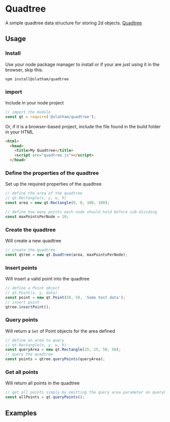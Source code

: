 # Quadtree
A simple quadtree data structure for storing 2d objects. [Quadtree](https://en.wikipedia.org/wiki/Quadtree)

## Usage

### Install
Use your node package manager to install or if your are just using it in the browser,  skip this.
```
npm install@slatham/quadtree
```

### import
Include in your node project
```javascript
// import the module
const qt = require('@slatham/quadtree');
```
Or, if it is a browser-based project, include the file found in the build folder in your HTML
```HTML
<html>
  <head>
    <title>My Quadtree</title>
    <script src="quadtree.js"></script>
  </head>
```
### Define the properties of the quadtree
Set up the required properties of the quadtree
```javascript
// define the area of the quadtree
// qt.Rectangle(x, y, w, h)
const area = new qt.Rectangle(0, 0, 100, 100);

// define how many points each node should hold before sub-dividing
const maxPointsPerNode = 10;
```
### Create the quadtree
Will create a new quadtree
```Javascript
// create the quadtree
const qtree = new qt.Quadtree(area, maxPointsPerNode);
```
### Insert points
Will insert a valid point into the quadtree
```Javascript
// define a Point object
// qt.Point(x, y, data)
const point = new qt.Point(50, 50, 'Some test data');
// insert point
qtree.insertPoint();
```
### Query points
Will return a ```Set``` of Point objects for the area defined
```Javascript
// define an area to query
// qt.Rectangle(x, y, w, h)
const queryArea = new qt.Rectangle(25, 25, 50, 50);
// query the quadtree
const points = qtree.queryPoints(queryArea);
```
### Get all points
Will return all points in the quadtree
```Javascript
// get all points simply by omitting the query area parameter on queryPoints()
const allPoints = qt.queryPoints(); 
```
## Examples
